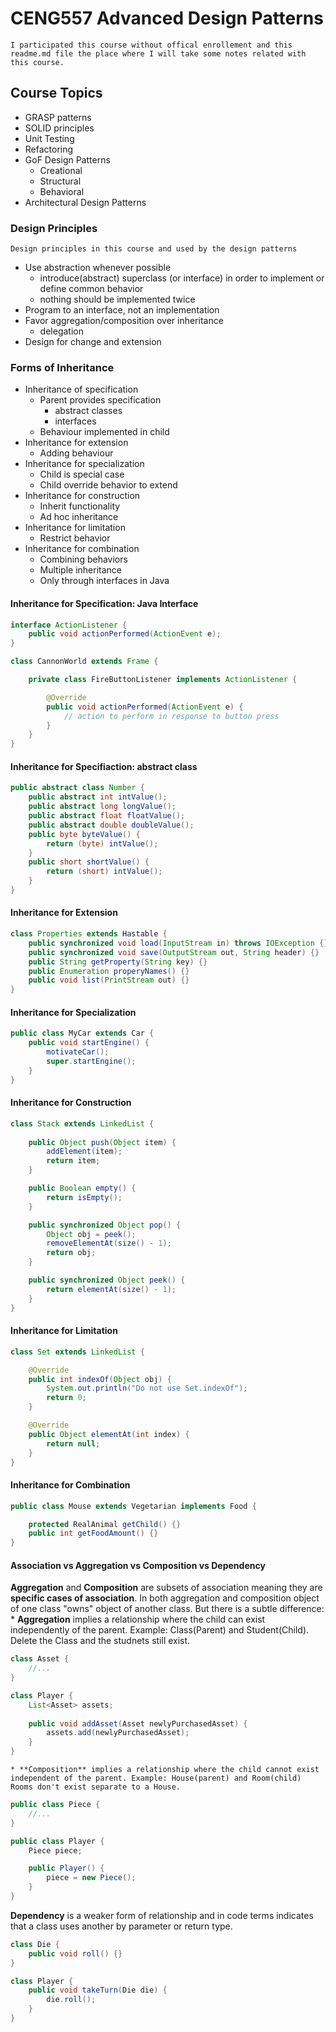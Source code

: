 # CENG557 Advanced Design Patterns

    I participated this course without offical enrollement and this readme.md file the place where I will take some notes related with this course.

## Course Topics
* GRASP patterns
* SOLID principles
* Unit Testing
* Refactoring
* GoF Design Patterns
    * Creational
    * Structural
    * Behavioral
* Architectural Design Patterns

### Design Principles

    Design principles in this course and used by the design patterns
* Use abstraction whenever possible
    * introduce(abstract) superclass (or interface) in order to implement or define common behavior
    * nothing should be implemented twice
* Program to an interface, not an implementation
* Favor aggregation/composition over inheritance
    * delegation
* Design for change and extension

### Forms of Inheritance
* Inheritance of specification
    * Parent provides specification
        * abstract classes
        * interfaces
    * Behaviour implemented in child
* Inheritance for extension
    * Adding behaviour
* Inheritance for specialization
    * Child is special case
    * Child override behavior to extend
* Inheritance for construction
    * Inherit functionality
    * Ad hoc inheritance
* Inheritance for limitation
    * Restrict behavior
* Inheritance for combination
    * Combining behaviors
    * Multiple inheritance
    * Only through interfaces in Java

#### Inheritance for Specification: Java Interface

```java
interface ActionListener {
    public void actionPerformed(ActionEvent e);
}

class CannonWorld extends Frame {

    private class FireButtonListener implements ActionListener {

        @Override
        public void actionPerformed(ActionEvent e) {
            // action to perform in response to button press
        }
    }
}
```

#### Inheritance for Specifiaction: abstract class

```java
public abstract class Number {
    public abstract int intValue();
    public abstract long longValue();
    public abstract float floatValue();
    public abstract double doubleValue();
    public byte byteValue() {
        return (byte) intValue();
    }
    public short shortValue() {
        return (short) intValue();
    }
}
```

#### Inheritance for Extension

```java
class Properties extends Hastable {
    public synchronized void load(InputStream in) throws IOException {}
    public synchronized void save(OutputStream out, String header) {}
    public String getProperty(String key) {}
    public Enumeration properyNames() {}
    public void list(PrintStream out) {}
}
```

#### Inheritance for Specialization

```java
public class MyCar extends Car {
    public void startEngine() {
        motivateCar();
        super.startEngine();
    }
}
```

#### Inheritance for Construction

```java
class Stack extends LinkedList {
    
    public Object push(Object item) {
        addElement(item);
        return item;
    }

    public Boolean empty() {
        return isEmpty();
    }

    public synchronized Object pop() {
        Object obj = peek();
        removeElementAt(size() - 1);
        return obj;
    }

    public synchronized Object peek() {
        return elementAt(size() - 1);
    }
}
```

#### Inheritance for Limitation

```java
class Set extends LinkedList {

    @Override
    public int indexOf(Object obj) {
        System.out.println("Do not use Set.indexOf");
        return 0;
    }

    @Override
    public Object elementAt(int index) {
        return null;
    }
}

```

#### Inheritance for Combination

```java
public class Mouse extends Vegetarian implements Food {

    protected RealAnimal getChild() {}
    public int getFoodAmount() {}
}
```

#### Association vs Aggregation vs Composition vs Dependency

**Aggregation** and **Composition** are subsets of association meaning they are **specific cases of association**. In both aggregation and composition object of one class "owns" object of another class. But there is a subtle difference:
    * **Aggregation** implies a relationship where the child can exist independently of the parent. Example: Class(Parent) and Student(Child). Delete the Class and the studnets still exist.

```java
class Asset { 
    //...
}

class Player {
    List<Asset> assets;
        
    public void addAsset(Asset newlyPurchasedAsset) {
        assets.add(newlyPurchasedAsset);
    }
}
```

    * **Composition** implies a relationship where the child cannot exist independent of the parent. Example: House(parent) and Room(child) Rooms don't exist separate to a House.

```java
public class Piece {
    //...
}

public class Player {
    Piece piece;

    public Player() {
        piece = new Piece();
    }
}
```

**Dependency** is a weaker form of relationship and in code terms indicates that a class uses another by parameter or return type.

```java
class Die {
    public void roll() {}
}

class Player {
    public void takeTurn(Die die) {
        die.roll();
    }
}
```